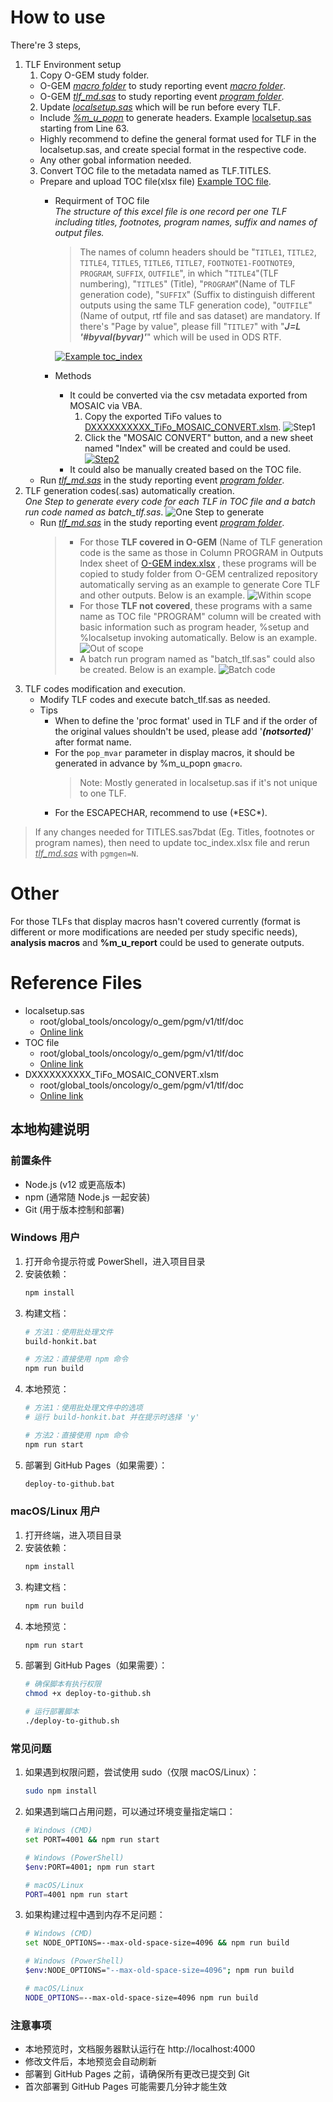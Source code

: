 # How to use

There're 3 steps,<br>
1. TLF Environment setup<br>
   1. Copy O-GEM study folder. <br>
     * O-GEM <u>*macro folder*</u> to study reporting event <u>*macro folder*</u>.<br>
     * O-GEM <u>*tlf_md.sas*</u> to study reporting event <u>*program folder*</u>.<br>
   2. Update <u>*localsetup.sas*</u> which will be run before every TLF.<br>
     * Include <u>*[%m_u_popn](/macros/utility/m_u_popn/m_u_popn_descp.md)*</u> to generate headers. Example [localsetup.sas](https://azcollaboration.sharepoint.com/sites/O-GEM2/Shared%20Documents/General/localsetup.txt?csf=1&web=1&e=KAgrt3) starting from Line 63. <br>
     * Highly recommend to define the general format used for TLF in the localsetup.sas, and create special format in the respective code. <br>
     * Any other gobal information needed. <br>
   3. Convert TOC file to the metadata named as TLF.TITLES.<br>
     * Prepare and upload TOC file(xlsx file) [Example TOC file](https://azcollaboration.sharepoint.com/sites/O-GEM2/Shared%20Documents/General/TOC_INDEX.xlsx?d=wcac3215991234061aaba7aee439c1c74&csf=1&web=1&e=otlHqx).<br>
       * Requirment of TOC file<br>
        *The structure of this excel file is one record per one TLF including titles, footnotes, program names, suffix and names of output files.*<br>
          > The names of column headers should be "`TITLE1`, `TITLE2`, `TITLE4`, `TITLE5`, `TITLE6`, `TITLE7`, `FOOTNOTE1-FOOTNOTE9`, `PROGRAM`, `SUFFIX`, `OUTFILE`", in which "`TITLE4`"(TLF numbering), "`TITLE5`" (Title), "`PROGRAM`"(Name of TLF generation code), "`SUFFIX`" (Suffix to distinguish different outputs using the same TLF generation code), "`OUTFILE`" (Name of output, rtf file and sas dataset) are mandatory. If there's "Page by value", please fill "`TITLE7`" with "***J=L '#byval(byvar)'***" which will be used in ODS RTF.<br>        

         [![Example toc_index](/howtouse/TOC_INDEX.png)](/howtouse/TOC_INDEX.png)
         
       * Methods<br>
         * It could be converted via the csv metadata exported from MOSAIC via VBA.<br>
            1. Copy the exported TiFo values to [DXXXXXXXXXX_TiFo_MOSAIC_CONVERT.xlsm](https://azcollaboration.sharepoint.com/sites/O-GEM2/Shared%20Documents/General/DXXXXXXXXXX_TiFo_MOSAIC_CONVERT.xlsm?d=w05acd47b84b94c40a5f821cd4e4e1a32&csf=1&web=1&e=1bmoE8).
            ![Step1](/howtouse/MOSAIC_CONVERT_STEP1.png)<br>
            2. Click the "MOSAIC CONVERT" button, and a new sheet named "Index" will be created and could be used.
            [![Step2](/howtouse/MOSAIC_CONVERT_STEP2.png)](/howtouse/MOSAIC_CONVERT_STEP2.png)
         * It could also be manually created based on the TOC file. <br>
     * Run <u>*tlf_md.sas*</u> in the study reporting event <u>*program folder*</u>.<br>
2. TLF generation codes(.sas) automatically creation.<br>
   *One Step to generate every code for each TLF in TOC file and a batch run code named as batch_tlf.sas*.
    ![One Step to generate](/howtouse/UM_CODE_GENERATION1.png)<br>
   * Run <u>*tlf_md.sas*</u> in the study reporting event <u>*program folder*</u>.<br>
     > * For those **TLF covered in O-GEM** (Name of TLF generation code is the same as those in Column PROGRAM in Outputs Index sheet of [O-GEM index.xlsx](https://azcollaboration.sharepoint.com/:x:/r/sites/O-GEM2/_layouts/15/Doc.aspx?sourcedoc=%7BB25D071B-4025-404C-AF18-F0D7487C4B1D%7D&file=O-GEM%20Index.xlsx&action=default&mobileredirect=true) , these programs will be copied to study folder from O-GEM centralized repository automatically serving as an example to generate Core TLF and other outputs. Below is an example.
    ![Within scope](/howtouse/UM_CODE_GENERATION3.png)<br>
     > * For those **TLF not covered**, these programs with a same name as TOC file "PROGRAM" column will be created with basic information such as program header, %setup and %localsetup invoking automatically. Below is an example.
    ![Out of scope](/howtouse/UM_CODE_GENERATION2.png)<br>
     > * A batch run program named as "batch_tlf.sas" could also be created. Below is an example.
    ![Batch code](/howtouse/UM_CODE_GENERATION4.png)<br>
3. TLF codes modification and execution.<br>
   * Modify TLF codes and execute batch_tlf.sas as needed. <br>
   * Tips<br>
     * When to define the 'proc format' used in TLF and if the order of the original values shouldn't be used, please add '***(notsorted)***' after format name.<br>
     * For the `pop_mvar` parameter in display macros, it should be generated in advance by %m_u_popn `gmacro`. <br>
       > Note: Mostly generated in localsetup.sas if it's not unique to one TLF.<br>
     * For the ESCAPECHAR, recommend to use (\*ESC*).<br>
> If any changes needed for TITLES.sas7bdat (Eg. Titles, footnotes or program names), then need to update toc_index.xlsx file and rerun <u>*tlf_md.sas*</u> with `pgmgen=N`.

# Other
For those TLFs that display macros hasn't covered currently (format is different or more modifications are needed per study specific needs), **analysis macros** and **%m_u_report** could be used to generate outputs.


# Reference Files

* localsetup.sas<br>
  * root/global_tools/oncology/o_gem/pgm/v1/tlf/doc<br>
  * [Online link](https://azcollaboration.sharepoint.com/sites/O-GEM2/Shared%20Documents/General/localsetup.sas?csf=1&web=1&e=DjLyxA)<br>
* TOC file<br>
  * root/global_tools/oncology/o_gem/pgm/v1/tlf/doc<br>
  * [Online link](https://azcollaboration.sharepoint.com/sites/O-GEM2/Shared%20Documents/General/TOC_INDEX.xlsx?d=wcac3215991234061aaba7aee439c1c74&csf=1&web=1&e=CWtKLb)<br>
* DXXXXXXXXXX_TiFo_MOSAIC_CONVERT.xlsm<br>
  * root/global_tools/oncology/o_gem/pgm/v1/tlf/doc<br>
  * [Online link](https://azcollaboration.sharepoint.com/sites/O-GEM2/Shared%20Documents/General/DXXXXXXXXXX_TiFo_MOSAIC_CONVERT.xlsm?d=w05acd47b84b94c40a5f821cd4e4e1a32&csf=1&web=1&e=udJVBD)<br>

## 本地构建说明

### 前置条件
- Node.js (v12 或更高版本)
- npm (通常随 Node.js 一起安装)
- Git (用于版本控制和部署)

### Windows 用户

1. 打开命令提示符或 PowerShell，进入项目目录
2. 安装依赖：
   ```bash
   npm install
   ```
3. 构建文档：
   ```bash
   # 方法1：使用批处理文件
   build-honkit.bat
   
   # 方法2：直接使用 npm 命令
   npm run build
   ```
4. 本地预览：
   ```bash
   # 方法1：使用批处理文件中的选项
   # 运行 build-honkit.bat 并在提示时选择 'y'
   
   # 方法2：直接使用 npm 命令
   npm run start
   ```
5. 部署到 GitHub Pages（如果需要）：
   ```bash
   deploy-to-github.bat
   ```

### macOS/Linux 用户

1. 打开终端，进入项目目录
2. 安装依赖：
   ```bash
   npm install
   ```
3. 构建文档：
   ```bash
   npm run build
   ```
4. 本地预览：
   ```bash
   npm run start
   ```
5. 部署到 GitHub Pages（如果需要）：
   ```bash
   # 确保脚本有执行权限
   chmod +x deploy-to-github.sh
   
   # 运行部署脚本
   ./deploy-to-github.sh
   ```

### 常见问题

1. 如果遇到权限问题，尝试使用 sudo（仅限 macOS/Linux）：
   ```bash
   sudo npm install
   ```

2. 如果遇到端口占用问题，可以通过环境变量指定端口：
   ```bash
   # Windows (CMD)
   set PORT=4001 && npm run start
   
   # Windows (PowerShell)
   $env:PORT=4001; npm run start
   
   # macOS/Linux
   PORT=4001 npm run start
   ```

3. 如果构建过程中遇到内存不足问题：
   ```bash
   # Windows (CMD)
   set NODE_OPTIONS=--max-old-space-size=4096 && npm run build
   
   # Windows (PowerShell)
   $env:NODE_OPTIONS="--max-old-space-size=4096"; npm run build
   
   # macOS/Linux
   NODE_OPTIONS=--max-old-space-size=4096 npm run build
   ```

### 注意事项

- 本地预览时，文档服务器默认运行在 http://localhost:4000
- 修改文件后，本地预览会自动刷新
- 部署到 GitHub Pages 之前，请确保所有更改已提交到 Git
- 首次部署到 GitHub Pages 可能需要几分钟才能生效


